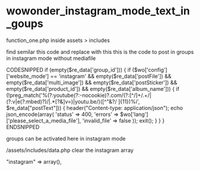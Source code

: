 # wowonder_instagram_mode_text_in_goups

function_one.php inside assets > includes

find semilar this code and replace with this
this is the code to post in groups in instagram mode without mediafile

CODESNIPPED
if (empty($re_data['group_id'])) {
if ($wo['config']['website_mode'] == 'instagram' && empty($re_data['postFile']) && empty($re_data['multi_image']) && empty($re_data['postSticker']) && empty($re_data['product_id']) && empty($re_data['album_name'])) {
if (!preg_match('%(?:youtube(?:-nocookie)?\.com/(?:[^/]+/.+/|(?:v|e(?:mbed)?)/|.*[?&]v=)|youtu\.be/)([^"&?/ ]{11})%i', $re_data["postText"])) {
header("Content-type: application/json");
echo json_encode(array(
'status' => 400,
'errors' => $wo['lang']['please_select_a_media_file'],
'invalid_file' => false
));
exit();
}
}
}
ENDSNIPPED

groups can be activated here in instagram mode

/assets/includes/data.php
clear the instagram array

"instagram" => array(),
